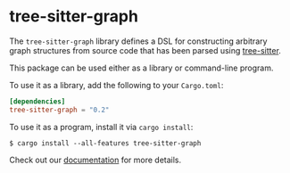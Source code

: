 # tree-sitter-graph

The `tree-sitter-graph` library defines a DSL for constructing arbitrary graph
structures from source code that has been parsed using [tree-sitter][].

[tree-sitter]: https://tree-sitter.github.io/

This package can be used either as a library or command-line program.

To use it as a library, add the following to your `Cargo.toml`:

``` toml
[dependencies]
tree-sitter-graph = "0.2"
```

To use it as a program, install it via `cargo install`:

```
$ cargo install --all-features tree-sitter-graph
```

Check out our [documentation](https://docs.rs/tree-sitter-graph/) for more
details.
